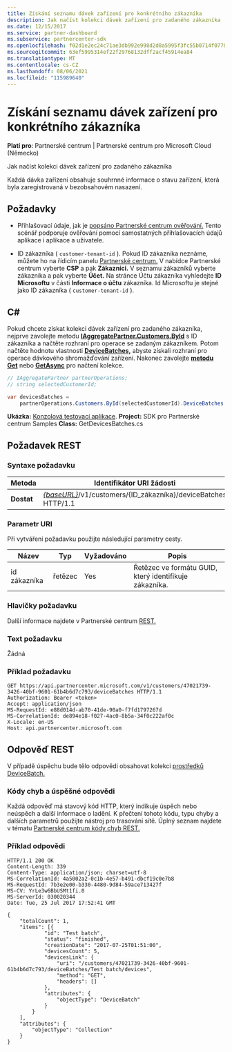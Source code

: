 ```yaml
---
title: Získání seznamu dávek zařízení pro konkrétního zákazníka
description: Jak načíst kolekci dávek zařízení pro zadaného zákazníka
ms.date: 12/15/2017
ms.service: partner-dashboard
ms.subservice: partnercenter-sdk
ms.openlocfilehash: f02d1e2ec24c71ae3db992e998d2d8a5995f3fc55b0714f0778ccbeaa6fec214
ms.sourcegitcommit: 63ef5995314ef22f29768132dff2acf45914ea84
ms.translationtype: MT
ms.contentlocale: cs-CZ
ms.lasthandoff: 08/06/2021
ms.locfileid: "115989640"
---
```

# <a name="get-a-list-of-device-batches-for-the-specified-customer"></a>Získání seznamu dávek zařízení pro konkrétního zákazníka

**Platí pro**: Partnerské centrum | Partnerské centrum pro Microsoft Cloud (Německo)

Jak načíst kolekci dávek zařízení pro zadaného zákazníka

Každá dávka zařízení obsahuje souhrnné informace o stavu zařízení, která byla zaregistrovaná v bezobsahovém nasazení.

## <a name="prerequisites"></a>Požadavky

- Přihlašovací údaje, jak je [popsáno Partnerské centrum ověřování.](partner-center-authentication.md) Tento scénář podporuje ověřování pomocí samostatných přihlašovacích údajů aplikace i aplikace a uživatele.

- ID zákazníka ( `customer-tenant-id` ). Pokud ID zákazníka neznáme, můžete ho na řídicím panelu [Partnerské centrum.](https://partner.microsoft.com/dashboard) V nabídce Partnerské centrum vyberte **CSP** a pak **Zákazníci.** V seznamu zákazníků vyberte zákazníka a pak vyberte **Účet.** Na stránce Účtu zákazníka vyhledejte **ID Microsoftu** v části **Informace o účtu** zákazníka. Id Microsoftu je stejné jako ID zákazníka ( `customer-tenant-id` ).

## <a name="c"></a>C\#

Pokud chcete získat kolekci dávek zařízení pro zadaného zákazníka, nejprve zavolejte metodu [**IAggregatePartner.Customers.ById**](/dotnet/api/microsoft.store.partnercenter.customers.icustomercollection.byid) s ID zákazníka a načtěte rozhraní pro operace se zadaným zákazníkem. Potom načtěte hodnotu vlastnosti [**DeviceBatches,**](/dotnet/api/microsoft.store.partnercenter.customers.icustomer.devicebatches) abyste získali rozhraní pro operace dávkového shromažďování zařízení. Nakonec zavolejte [**metodu Get**](/dotnet/api/microsoft.store.partnercenter.devicesdeployment.idevicesbatchcollection.get) nebo [**GetAsync**](/dotnet/api/microsoft.store.partnercenter.devicesdeployment.idevicesbatchcollection.getasync) pro načtení kolekce.

``` csharp
// IAggregatePartner partnerOperations;
// string selectedCustomerId;

var devicesBatches =
    partnerOperations.Customers.ById(selectedCustomerId).DeviceBatches.Get();
```

**Ukázka:** [Konzolová testovací aplikace](console-test-app.md). **Project:** SDK pro Partnerské centrum Samples **Class:** GetDevicesBatches.cs

## <a name="rest-request"></a>Požadavek REST

### <a name="request-syntax"></a>Syntaxe požadavku

| Metoda  | Identifikátor URI žádosti                                                                                   |
|---------|-----------------------------------------------------------------------------------------------|
| **Dostat** | [*{baseURL}*](partner-center-rest-urls.md)/v1/customers/{ID_zákazníka}/deviceBatches HTTP/1.1 |

### <a name="uri-parameter"></a>Parametr URI

Při vytváření požadavku použijte následující parametry cesty.

| Název        | Typ   | Vyžadováno | Popis                                           |
|-------------|--------|----------|-------------------------------------------------------|
| id zákazníka | řetězec | Yes      | Řetězec ve formátu GUID, který identifikuje zákazníka. |

### <a name="request-headers"></a>Hlavičky požadavku

Další informace najdete v Partnerské centrum [REST.](headers.md)

### <a name="request-body"></a>Text požadavku

Žádná

### <a name="request-example"></a>Příklad požadavku

```http
GET https://api.partnercenter.microsoft.com/v1/customers/47021739-3426-40bf-9601-61b4b6d7c793/deviceBatches HTTP/1.1
Authorization: Bearer <token>
Accept: application/json
MS-RequestId: e88d014d-ab70-41de-90a0-f7fd1797267d
MS-CorrelationId: de894e18-f027-4ac0-8b5a-34f0c222af0c
X-Locale: en-US
Host: api.partnercenter.microsoft.com
```

## <a name="rest-response"></a>Odpověď REST

V případě úspěchu bude tělo odpovědi obsahovat kolekci [prostředků DeviceBatch.](device-deployment-resources.md#devicebatch)

### <a name="response-success-and-error-codes"></a>Kódy chyb a úspěšné odpovědi

Každá odpověď má stavový kód HTTP, který indikuje úspěch nebo neúspěch a další informace o ladění. K přečtení tohoto kódu, typu chyby a dalších parametrů použijte nástroj pro trasování sítě. Úplný seznam najdete v tématu [Partnerské centrum kódy chyb REST.](error-codes.md)

### <a name="response-example"></a>Příklad odpovědi

```http
HTTP/1.1 200 OK
Content-Length: 339
Content-Type: application/json; charset=utf-8
MS-CorrelationId: 4a5002a2-0c1b-4e57-b491-dbcf19c0e7b8
MS-RequestId: 7b3e2e00-b330-4480-9d84-59ace713427f
MS-CV: YrLe3w6BbUSMt1fi.0
MS-ServerId: 030020344
Date: Tue, 25 Jul 2017 17:52:41 GMT

{
    "totalCount": 1,
    "items": [{
            "id": "Test batch",
            "status": "finished",
            "creationDate": "2017-07-25T01:51:00",
            "devicesCount": 5,
            "devicesLink": {
                "uri": "/customers/47021739-3426-40bf-9601-61b4b6d7c793/deviceBatches/Test batch/devices",
                "method": "GET",
                "headers": []
            },
            "attributes": {
                "objectType": "DeviceBatch"
            }
        }
    ],
    "attributes": {
        "objectType": "Collection"
    }
}
```
